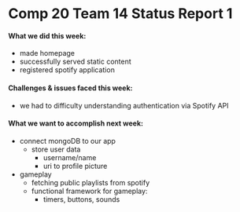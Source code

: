 # Comp 20 Team 14 Status Report 1
#### What we did this week:
- made homepage
- successfully served static content
- registered spotify application

#### Challenges & issues faced this week:
- we had to difficulty understanding authentication via Spotify API

#### What we want to accomplish next week:
- connect mongoDB to our app
    - store user data
        - username/name
        - uri to profile picture
- gameplay
    - fetching public playlists from spotify
    - functional framework for gameplay:
        - timers, buttons, sounds
